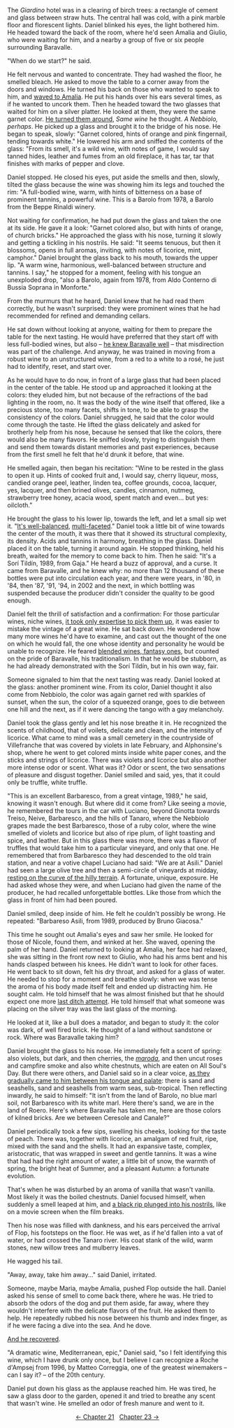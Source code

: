 <!-- Pages 143-149 -->
The *Giardino* hotel was in a clearing of birch trees: a rectangle of cement and glass between straw huts. The central hall was cold, with a pink marble floor and florescent lights. Daniel blinked his eyes, the light bothered him. He headed toward the back of the room, where he'd seen Amalia and Giulio, who were waiting for him, and a nearby a group of five or six people surrounding Baravalle.

"When do we start?" he said.

He felt nervous and wanted to concentrate. They had washed the floor, he smelled bleach. He asked to move the table to a corner away from the doors and windows. He turned his back on those who wanted to speak to him, and [waved to Amalia](http://ofvioletsandlicorice.tumblr.com/post/129354078274/notes-questions-uncertainties#fecesegno). He put his hands over his ears several times, as if he wanted to uncork them. Then he headed toward the two glasses that waited for him on a silver platter. He looked at them, they were the same garnet color. [He turned them around](http://ofvioletsandlicorice.tumblr.com/post/129354078274/notes-questions-uncertainties#cigirointorno), *Same wine* he thought. *A Nebbiolo, perhaps*. He picked up a glass and brought it to the bridge of his nose. He began to speak, slowly: "Garnet colored, hints of orange and pink fingernail, tending towards white." He lowered his arm and sniffed the contents of the glass: "From its smell, it's a wild wine, with notes of game, I would say tanned hides, leather and fumes from an old fireplace, it has tar, tar that finishes with marks of pepper and clove.

Daniel stopped. He closed his eyes, put aside the smells and then, slowly, tilted the glass because the wine was showing him its legs and touched the rim: "A full-bodied wine, warm, with hints of bitterness on a base of prominent tannins, a powerful wine. This is a Barolo from 1978, a Barolo from the Beppe Rinaldi winery.
<!-- Page 144 -->

Not waiting for confirmation, he had put down the glass and taken the one at its side. He gave it a look: "Garnet colored also, but with hints of orange, of church bricks." He approached the glass with his nose, turning it slowly and getting a tickling in his nostrils. He said: "It seems tenuous, but then it blossoms, opens in full aromas, inviting, with notes of licorice, mint, camphor." Daniel brought the glass back to his mouth, towards the upper lip. "A warm wine, harmonious, well-balanced between structure and tannins. I say," he stopped for a moment, feeling with his tongue an unexploded drop, "also a Barolo, again from 1978, from Aldo Conterno di Bussia Soprana in Monforte."

From the murmurs that he heard, Daniel knew that he had read them correctly, but he wasn't surprised: they were prominent wines that he had recommended for refined and demanding cellars.

He sat down without looking at anyone, waiting for them to prepare the table for the next tasting. He would have preferred that they start off with less full-bodied wines, but also &ndash; [he knew Baravalle well](http://ofvioletsandlicorice.tumblr.com/post/129354078274/notes-questions-uncertainties#losapevabaravalle) &ndash; that misdirection was part of the challenge. And anyway, he was trained in moving from a robust wine to an unstructured wine, from a red to a white to a ros&eacute;, he just had to identify, reset, and start over.

As he would have to do now, in front of a large glass that had been placed in the center of the table. He stood up and approached it looking at the colors: they eluded him, but not because of the refractions of the bad lighting in the room, no. It was the body of the wine itself that offered, like a precious stone, too many facets, shifts in tone, to be able to grasp the consistency of the colors. Daniel shrugged, he said that the color would come through the taste. He lifted the glass delicately and asked for brotherly help from his nose, because he sensed that like the colors, there would also be many flavors. He sniffed slowly, trying to distinguish them and send them towards distant memories and past experiences, because from the first smell he felt that he'd drunk it before, that wine.

He smelled again, then began his recitation: "Wine to be rested in the glass to open it up. Hints of cooked fruit and, I would say, cherry liqueur, moss, candied orange peel, leather, linden tea, coffee grounds, cocoa, lacquer, yes, lacquer, and then brined olives, candles, cinnamon, nutmeg, strawberry tree honey, acacia wood, spent match and even... but yes: oilcloth."
<!-- Page 145 -->

He brought the glass to his lower lip, towards the left, and let a small sip wet it. "[It's well-balanced](http://ofvioletsandlicorice.tumblr.com/post/129354078274/notes-questions-uncertainties#spigolosamente), [multi-faceted](http://ofvioletsandlicorice.tumblr.com/post/129354078274/notes-questions-uncertainties#sfaccettature)." Daniel took a little bit of wine towards the center of the mouth, it was there that it showed its structural complexity, its density. Acids and tannins in harmony, breathing in the glass. Daniel placed it on the table, turning it around again. He stopped thinking, held his breath, waited for the memory to come back to him. Then he said: "It's a Sor&iacute; Tild&iacute;n, 1989, from Gaja." He heard a buzz of approval, and a curse. It came from Baravalle, and he knew why: no more than 12 thousand of these bottles were put into circulation each year, and there were years, in '80, in '84, then '87, '91, '94, in 2002 and the next, in which bottling was suspended because the producer didn't consider the quality to be good enough.

Daniel felt the thrill of satisfaction and a confirmation: For those particular wines, niche wines, [it took only expertise to pick them up](http://ofvioletsandlicorice.tumblr.com/post/129354078274/notes-questions-uncertainties#prenderci), it was easier to mistake the vintage of a great wine. He sat back down. He wondered how many more wines he'd have to examine, and cast out the thought of the one on which he would fall, the one whose identity and personality he would be unable to recognize. He feared [blended wines, fantasy ones](http://ofvioletsandlicorice.tumblr.com/post/129354078274/notes-questions-uncertainties#assemblati), but counted on the pride of Baravalle, his traditionalism. In that he would be stubborn, as he had already demonstrated with the Sor&iacute; Tild&iacute;n, but in his own way, fair.
<!-- Page 146 -->

Someone signaled to him that the next tasting was ready. Daniel looked at the glass: another prominent wine. From its color, Daniel thought it also come from Nebbiolo, the color was again garnet red with sparkles of sunset, when the sun, the color of a squeezed orange, goes to die between one hill and the next, as if it were dancing the tango with a gay melancholy.

Daniel took the glass gently and let his nose breathe it in. He recognized the scents of childhood, that of voilets, delicate and clean, and the intensity of licorice. What came to mind was a small cemetery in the countryside of Villefranche that was covered by violets in late February, and Alphonsine's shop, where he went to get colored mints inside white paper cones, and the sticks and strings of licorice. There was violets and licorice but also another more intense odor or scent. What was it? Odor or scent, the two sensations of pleasure and disgust together. Daniel smiled and said, yes, that it could only be truffle, white truffle. 

"This is an excellent Barbaresco, from a great vintage, 1989," he said, knowing it wasn't enough. But where did it come from? Like seeing a movie, he remembered the tours in the car with Luciano, beyond Ginotta towards Treiso, Neive, Barbaresco, and the hills of Tanaro, where the Nebbiolo grapes made the best Barbaresco, those of a ruby color, where the wine smelled of violets and licorice but also of ripe plum, of light toasting and spice, and leather. But in this glass there was more, there was a flavor of truffles that would take him to a particular vineyard, and only that one. He remembered that from Barbaresco they had descended to the old train station, and near a votive chapel Luciano had said: "We are at Asili." Daniel had seen a large olive tree and then a semi-circle of vineyards at midday, [resting on the curve of the hilly terrain](http://ofvioletsandlicorice.tumblr.com/post/129354078274/notes-questions-uncertainties#orografica). A fortunate, unique, exposure. He had asked whose they were, and when Luciano had given the name of the producer, he had recalled unforgettable bottles. Like those from which the glass in front of him had been poured. 
<!-- Page 147 -->

Daniel smiled, deep inside of him. He felt he couldn't possibly be wrong. He repeated: "Barbareso Asili, from 1989, produced by Bruno Giacosa."

This time he sought out Amalia's eyes and saw her smile. He looked for those of Nicole, found them, and winked at her. She waved, opening the palm of her hand. Daniel returned to looking at Amalia, her face had relaxed, she was sitting in the front row next to Giulio, who had his arms bent and his hands clasped between his knees. He didn't want to look for other faces. He went back to sit down, felt his dry throat, and asked for a glass of water. He needed to stop for a moment and breathe slowly: when we was tense the aroma of his body made itself felt and ended up distracting him. He sought calm. He told himself that he was almost finished but that he should expect one more [last ditch attempt](http://ofvioletsandlicorice.tumblr.com/post/129354078274/notes-questions-uncertainties#corpodicoda). He told himself that what someone was placing on the silver tray was the last glass of the morning.

He looked at it, like a bull does a matador, and began to study it: the color was dark, of well fired brick. He thought of a land without sandstone or rock. Where was Baravalle taking him? 

Daniel brought the glass to his nose. He immediately felt a scent of spring: also violets, but dark, and then cherries, the [*maroda*](http://ofvioletsandlicorice.tumblr.com/post/129354078274/notes-questions-uncertainties#maroda), and then uncut roses and campfire smoke and also white chestnuts, which are eaten on All Soul's Day. But there were others, and Daniel said so in a clear voice, [as they gradually came to him between his tongue and palate](http://ofvioletsandlicorice.tumblr.com/post/129354078274/notes-questions-uncertainties#manoamano): there is sand and seashells, sand and seashells from warm seas, sub-tropical. Then reflecting inwardly, he said to himself: "It isn't from the land of Barolo, no blue marl soil, not Barbaresco with its white marl. Here there's sand, we are in the land of Roero. Here's where Baravalle has taken me, here are those colors of kilned bricks. Are we between Ceresole and Canale?"

<!-- Page 148 -->
Daniel periodically took a few sips, swelling his cheeks, looking for the taste of peach. There was, together with licorice, an amalgam of red fruit, ripe, mixed with the sand and the shells. It had an expansive taste, complex, aristocratic, that was wrapped in sweet and gentle tannins. It was a wine that had had the right amount of water, a little bit of snow, the warmth of spring, the bright heat of Summer, and a pleasant Autumn: a fortunate evolution.

That's when he was disturbed by an aroma of vanilla that wasn't vanilla. Most likely it was the boiled chestnuts. Daniel focused himself, when suddenly a smell leaped at him, and [a black rip plunged into his nostrils](http://ofvioletsandlicorice.tumblr.com/post/129354078274/notes-questions-uncertainties#strapponero), like on a movie screen when the film breaks.

Then his nose was filled with dankness, and his ears perceived the arrival of Flop, his footsteps on the floor. He was wet, as if he'd fallen into a vat of water, or had crossed the Tanaro river. His coat stank of the wild, warm stones, new willow trees and mulberry leaves.

He wagged his tail.

"Away, away, take him away..." said Daniel, irritated.

Someone, maybe Maria, maybe Amalia, pushed Flop outside the hall. Daniel asked his sense of smell to come back there, where he was. He tried to absorb the odors of the dog and put them aside, far away, where they wouldn't interfere with the delicate flavors of the fruit. He asked them to help. He repeatedly rubbed his nose between his thumb and index finger, as if he were facing a dive into the sea. And he dove.

[And he recovered](http://ofvioletsandlicorice.tumblr.com/post/129354078274/notes-questions-uncertainties#siriprese).

"A dramatic wine, Mediterranean, epic," Daniel said, "so I felt identifying this wine, which I have drunk only once, but I believe I can recognize a Roche d'Ampsej from 1996, by Matteo Correggia, one of the greatest winemakers &ndash; can I say it? &ndash; of the 20th century.
<!-- Page 149 -->

Daniel put down his glass as the applause reached him. He was tired, he saw a glass door to the garden, opened it and tried to breathe any scent that wasn't wine. He smelled an odor of fresh manure and went to it.

<div style="text-align: center">
<a href="http://ofvioletsandlicorice.tumblr.com/post/130908282434/of-violets-and-licorice-chapter-21">&larr;&nbsp;Chapter 21</a>&nbsp;&nbsp;
<a href="http://ofvioletsandlicorice.tumblr.com/post/130908326604/of-violets-and-licorice-chapter-23">Chapter 23&nbsp;&rarr;</a>

</div>
<script>
setupLocSave();
</script>
